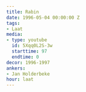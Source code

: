 ```yaml
---
title: Rabin
date: 1996-05-04 00:00:00 Z
tags:
- Laat
media:
- type: youtube
  id: 5Xqq0L2S-3w
  starttime: 97
  endtime: 0
decor: 1996-1997
ankers:
- Jan Holderbeke
hour: laat
---
```

